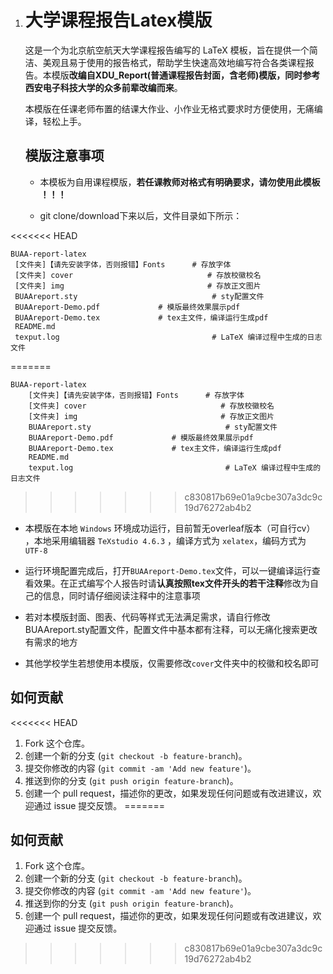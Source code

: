 1. # 大学课程报告Latex模版

   这是一个为北京航空航天大学课程报告编写的 LaTeX 模板，旨在提供一个简洁、美观且易于使用的报告格式，帮助学生快速高效地编写符合各类课程报告。本模版**改编自XDU_Report(普通课程报告封面，含老师)模版，同时参考西安电子科技大学的众多前辈改编而来**。

   本模版在任课老师布置的结课大作业、小作业无格式要求时方便使用，无痛编译，轻松上手。

   ## 模版注意事项

   - 本模板为自用课程模版，**若任课教师对格式有明确要求，请勿使用此模板 ！！！**

   - git clone/download下来以后，文件目录如下所示：

<<<<<<< HEAD
   ```
   BUAA-report-latex
   	[文件夹]【请先安装字体，否则报错】Fonts      # 存放字体
   	[文件夹] cover                              # 存放校徽校名
   	[文件夹] img                                # 存放正文图片
   	BUAAreport.sty                              # sty配置文件
   	BUAAreport-Demo.pdf			    # 模版最终效果展示pdf
   	BUAAreport-Demo.tex			    # tex主文件，编译运行生成pdf
   	README.md                                 
   	texput.log                                  # LaTeX 编译过程中生成的日志文件
   ```
=======
```
BUAA-report-latex
	[文件夹]【请先安装字体，否则报错】Fonts      # 存放字体
	[文件夹] cover                              # 存放校徽校名
	[文件夹] img                                # 存放正文图片
	BUAAreport.sty                              # sty配置文件
	BUAAreport-Demo.pdf			    # 模版最终效果展示pdf
	BUAAreport-Demo.tex			    # tex主文件，编译运行生成pdf
	README.md                                 
	texput.log                                  # LaTeX 编译过程中生成的日志文件
```
>>>>>>> c830817b69e01a9cbe307a3dc9c19d76272ab4b2

   - 本模版在本地 `Windows` 环境成功运行，目前暂无overleaf版本（可自行cv） ，本地采用编辑器 `TeXstudio 4.6.3` ，编译方式为 `xelatex`，编码方式为 `UTF-8`
   - 运行环境配置完成后，打开`BUAAreport-Demo.tex`文件，可以一键编译运行查看效果。在正式编写个人报告时请**认真按照tex文件开头的若干注释**修改为自己的信息，同时请仔细阅读注释中的注意事项

   - 若对本模版封面、图表、代码等样式无法满足需求，请自行修改BUAAreport.sty配置文件，配置文件中基本都有注释，可以无痛化搜索更改有需求的地方
   - 其他学校学生若想使用本模版，仅需要修改`cover`文件夹中的校徽和校名即可

   

   ##  如何贡献

<<<<<<< HEAD
   1. Fork 这个仓库。 
   2.  创建一个新的分支 (`git checkout -b feature-branch`)。 
   3. 提交你修改的内容 (`git commit -am 'Add new feature'`)。 
   4. 推送到你的分支 (`git push origin feature-branch`)。 
   5. 创建一个 pull request，描述你的更改，如果发现任何问题或有改进建议，欢迎通过 issue 提交反馈。
=======
##  如何贡献

1. Fork 这个仓库。 
2.  创建一个新的分支 (`git checkout -b feature-branch`)。 
3. 提交你修改的内容 (`git commit -am 'Add new feature'`)。 
4. 推送到你的分支 (`git push origin feature-branch`)。 
5. 创建一个 pull request，描述你的更改，如果发现任何问题或有改进建议，欢迎通过 issue 提交反馈。
>>>>>>> c830817b69e01a9cbe307a3dc9c19d76272ab4b2
